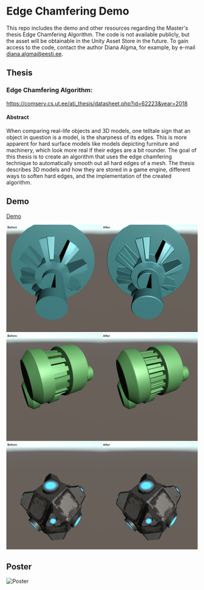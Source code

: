 # Edge Chamfering Demo
This repo includes the demo and other resources regarding the Master's thesis Edge Chamfering Algorithm.
The code is not available publicly, but the asset will be obtainable in the Unity Asset Store in the future.
To gain access to the code, contact the author Diana Algma, for example, by e-mail diana.algma@eesti.ee.

## Thesis
### Edge Chamfering Algorithm:
https://comserv.cs.ut.ee/ati_thesis/datasheet.php?id=62223&year=2018

#### Abstract
When comparing real-life objects and 3D models, one telltale sign that an object in question is a model, is the sharpness of its edges. This is more apparent for hard surface models like models depicting furniture and machinery, which look more real if their edges are a bit rounder. The goal of this thesis is to create an algorithm that uses the edge chamfering technique to automatically smooth out all hard edges of a mesh. The thesis describes 3D models and how they are stored in a game engine, different ways to soften hard edges, and the implementation of the created algorithm.

## Demo
[Demo](/Demo/Demo.zip)

![Example1](/Pictures/Example1.png)
![Example2](/Pictures/Example2.png)
![Example3](/Pictures/Example3.png)

## Poster
![Poster](/EdgeChamferingPoster.png)
